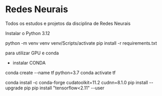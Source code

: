 
# Redes Neurais

Todos os estudos e projetos da disciplina de Redes Neurais

Instalar o Python 3.12

python -m venv venv
venv/Scripts/activate
pip install -r requirements.txt



para utilizar GPU e conda
- instalar CONDA

conda create --name tf python=3.7
conda activate tf

conda install -c conda-forge cudatoolkit=11.2 cudnn=8.1.0
pip install --upgrade pip
pip install "tensorflow<2.11" --user
